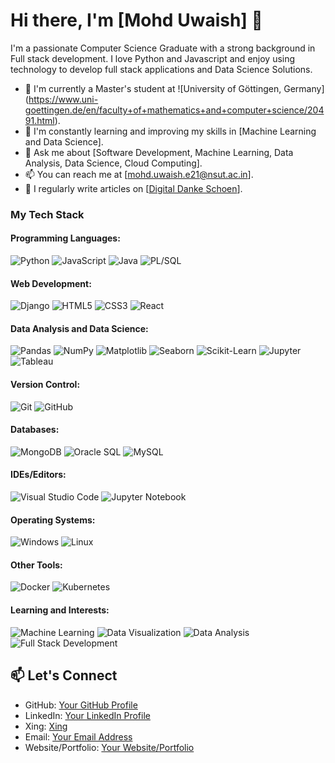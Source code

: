 # Hi there, I'm [Mohd Uwaish] 👋

I'm a passionate Computer Science Graduate with a strong background in Full stack development. I love Python and Javascript and enjoy using technology to develop full stack applications and Data Science Solutions.

- 🔭 I'm currently a Master's student at ![University of Göttingen, Germany] (https://www.uni-goettingen.de/en/faculty+of+mathematics+and+computer+science/20491.html).
- 🌱 I'm constantly learning and improving my skills in [Machine Learning and Data Science].
- 💬 Ask me about [Software Development, Machine Learning, Data Analysis, Data Science, Cloud Computing].
- 📫 You can reach me at [mohd.uwaish.e21@nsut.ac.in].
- 📝 I regularly write articles on [[Digital Danke Schoen](https://www.digitaldankeschoen.com/)].

### My Tech Stack

#### Programming Languages:
![Python](https://img.shields.io/badge/Python-3776AB?style=for-the-badge&logo=python&logoColor=white)
![JavaScript](https://img.shields.io/badge/JavaScript-F7DF1E?style=for-the-badge&logo=javascript&logoColor=black)
![Java](https://img.shields.io/badge/Java-007396?style=for-the-badge&logo=java&logoColor=white)
![PL/SQL](https://img.shields.io/badge/PL%2FSQL-FFA500?style=for-the-badge)

#### Web Development:
![Django](https://img.shields.io/badge/Django-092E20?style=for-the-badge&logo=django&logoColor=white)
![HTML5](https://img.shields.io/badge/HTML5-E34F26?style=for-the-badge&logo=html5&logoColor=white)
![CSS3](https://img.shields.io/badge/CSS3-1572B6?style=for-the-badge&logo=css3&logoColor=white)
![React](https://img.shields.io/badge/React-61DAFB?style=for-the-badge&logo=react&logoColor=black)

#### Data Analysis and Data Science:
![Pandas](https://img.shields.io/badge/Pandas-150458?style=for-the-badge&logo=pandas&logoColor=white)
![NumPy](https://img.shields.io/badge/NumPy-013243?style=for-the-badge&logo=numpy&logoColor=white)
![Matplotlib](https://img.shields.io/badge/Matplotlib-3776AB?style=for-the-badge&logo=python&logoColor=white)
![Seaborn](https://img.shields.io/badge/Seaborn-3776AB?style=for-the-badge&logo=python&logoColor=white)
![Scikit-Learn](https://img.shields.io/badge/Scikit_Learn-3776AB?style=for-the-badge&logo=python&logoColor=white)
![Jupyter](https://img.shields.io/badge/Jupyter-F37626?style=for-the-badge&logo=jupyter&logoColor=white)
![Tableau](https://img.shields.io/badge/Tableau-E97627?style=for-the-badge&logo=tableau&logoColor=white)


#### Version Control:
![Git](https://img.shields.io/badge/Git-F05032?style=for-the-badge&logo=git&logoColor=white)
![GitHub](https://img.shields.io/badge/GitHub-181717?style=for-the-badge&logo=github&logoColor=white)

#### Databases:
![MongoDB](https://img.shields.io/badge/MongoDB-47A248?style=for-the-badge&logo=mongodb&logoColor=white)
![Oracle SQL](https://img.shields.io/badge/Oracle_SQL-F80000?style=for-the-badge)
![MySQL](https://img.shields.io/badge/MySQL-4479A1?style=for-the-badge&logo=mysql&logoColor=white)


#### IDEs/Editors:
![Visual Studio Code](https://img.shields.io/badge/Visual_Studio_Code-007ACC?style=for-the-badge&logo=visual-studio-code&logoColor=white)
![Jupyter Notebook](https://img.shields.io/badge/Jupyter_Notebook-F37626?style=for-the-badge&logo=jupyter&logoColor=white)

#### Operating Systems:
![Windows](https://img.shields.io/badge/Windows-0078D6?style=for-the-badge&logo=windows&logoColor=white)
![Linux](https://img.shields.io/badge/Linux-FCC624?style=for-the-badge&logo=linux&logoColor=black)

#### Other Tools:
![Docker](https://img.shields.io/badge/Docker-2496ED?style=for-the-badge&logo=docker&logoColor=white)
![Kubernetes](https://img.shields.io/badge/Kubernetes-326CE5?style=for-the-badge&logo=kubernetes&logoColor=white)

#### Learning and Interests:
![Machine Learning](https://img.shields.io/badge/Machine_Learning-3776AB?style=for-the-badge&logo=python&logoColor=white)
![Data Visualization](https://img.shields.io/badge/Data_Visualization-FF6F61?style=for-the-badge&logo=python&logoColor=white)
![Data Analysis](https://img.shields.io/badge/Data_Analysis-FF6F61?style=for-the-badge&logo=data&logoColor=white)
![Full Stack Development](https://img.shields.io/badge/Full_Stack_Development-000000?style=for-the-badge)


## 📫 Let's Connect

- GitHub: [Your GitHub Profile]([https://github.com/YourGitHubUsername](https://github.com/mohdUwaish59/mohdUwaish59/))
- LinkedIn: [Your LinkedIn Profile](https://www.linkedin.com/in/mohd-uwaish-72b779282/)
- Xing: [Xing](https://www.xing.com/profile/Mohd_Uwaish/cv)
- Email: [Your Email Address](mailto:mohd.uwaish.e21@nsut.ac.in)
- Website/Portfolio: [Your Website/Portfolio](https://www.digitaldankeschoen.com/)
